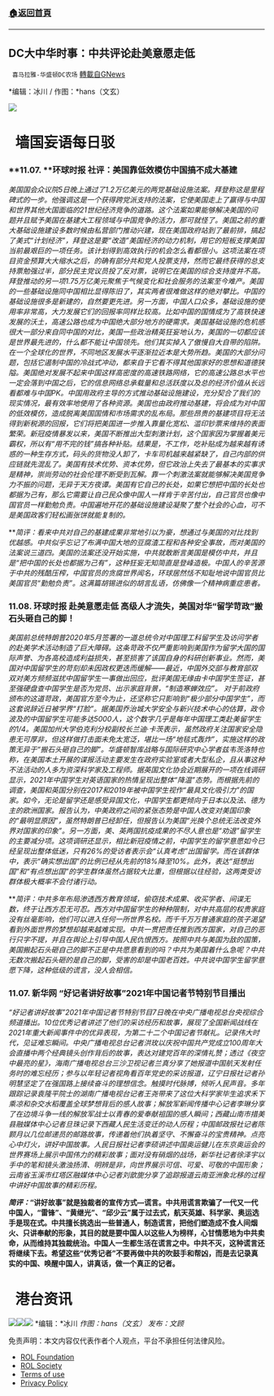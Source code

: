 ###  [:house:返回首頁](https://github.com/ourhimalayas/txt)
---


## DC大中华时事：中共评论赴美意愿走低
` 喜马拉雅-华盛顿DC农场` [轉載自GNews](https://gnews.org/zh-hans/1647929/)

*编辑：冰川 / 作图：*hans（文玄）

![](http://himalayawashingtondc.org/wp-content/uploads/2021/08/ScreenShot-2021-08-01-at-17.25.09@2x.png)

#   墙国妄语每日驳

### **11.07. **环球时报 社评：美国靠低效模仿中国搞不成大基建

*美国国会众议院5日晚上通过了1.2万亿美元的两党基础设施法案。拜登称这是里程碑式的一步。他强调这是一个获得跨党派支持的法案，它使美国走上了赢得与中国和世界其他大国面临的21世纪经济竞争的道路。这个法案如果能够解决美国的问题并且赋予美国在基建大工程领域与中国竞争的活力，那可就怪了。美国之前的重大基础设施建设多数时候由私营部门推动兴建，现在美国政府站到了最前排，搞起了美式“计划经济”，拜登这是要“改造”美国经济的动力机制，用它的短板支撑美国当前最艰巨的一项任务。该计划得到高效执行的机会怎么看都很小。这项法案在项目资金预算大大缩水之后，的确有部分共和党人投票支持，然而它最终获得的总支持票勉强过半，部分民主党议员投了反对票，说明它在美国的综合支持度并不高。拜登推动的另一项1.75万亿美元聚焦于气候变化和社会服务的法案至今难产。美国的一些基础设施同中国相比显得陈旧了，其实两者很难做这样的绝对攀比。中国的基础设施很多是新建的，自然要更先进。另一方面，中国人口众多，基础设施的使用率非常高，大力发展它们的回报率同样比较高。比如中国的国情成为了高铁快速发展的沃土，高速公路也成为中国绝大部分地方的硬需求。美国基础设施的危机感很大一部分来自同中国的对比，美国一些政治精英狂妄地认为，美国的一切都应该是世界最先进的，什么都不能让中国领先。他们其实掉入了傲慢自大自带的陷阱。在一个全球化的世界，不同地区发展水平逐渐拉近本是大势所趋。美国的大部分问题，包括它遏制中国的冷战式冲动，都来自于它看不得其他国家好的思想和道德狭隘。美国绝对发展不起来中国这样高密度的高速铁路网络，它的高速公路总水平也一定会落到中国之后，它的信息网络总承载量和总活跃度以及总的经济价值从长远看都难与中国PK。中国用政府主导的方式推动基础设施建设，充分契合了我们的现实情况，最有效率地使用了各种资源。美国也由政府推动基建，将会成为对中国的低效模仿，造成脱离美国国情和市场需求的乱布局。那些昂贵的基建项目将无法得到新税源的回报，它们将把美国进一步推入靠量化宽松、滥印钞票来维持的表面繁荣。新冠疫情暴发以来，美国不断推出大型刺激计划，这个国家因为掌握着美元霸权，所以有“用不完的钱”搞各种补贴。结果是，不工作，吃补贴成为越来越有诱惑的一种生存方式，码头的货物没人卸了，卡车司机越来越紧缺了，自己内部的供应链就先混乱了。美国有技术优势、资本优势，但它政治上失去了最基本的实事求是精神，崇尚劳动的社会伦理不断受到瓦解。靠一个刺激法案就能够解决美国竞争力不振的问题，无异于天方夜谭。美国有它自己的长处，如果它想把中国的长处也都据为己有，那么它需要让自己民众像中国人一样肯于辛苦付出，自己官员也像中国官员一样勤勉负责。中国遍地开花的基础设施建设凝聚了整个社会的心血，可不是美国政客们轻松画张饼就能复制的。*

***简评：*看来中共对自己的基建成果非常地引以为豪，想通过与美国的对比找到优越感。中共似乎忘记了布满中国大地的豆腐渣工程和各种安全事故，而对美国的法案说三道四。美国的法案还没开始实施，中共就敢断言美国是模仿中共，并且是“把中国的长处也都据为己有”，这种狂妄无知简直是登峰造极。中国人的辛苦源于中共的残酷压榨，中国官员的贪腐世界闻名，环球居然恬不知耻地说中国官员比美国官员“勤勉负责”。这满篇胡锡进似的胡言乱语，仿佛像一个精神病重症患者。**

### 11.08. 环球时报 赴美意愿走低 高级人才流失，美国对华“留学苛政”搬石头砸自己的脚！

*美国前总统特朗普2020年5月签署的一道总统令对中国理工科留学生及访问学者的赴美学术活动制造了巨大障碍。这条苛政不仅严重影响到美国作为留学大国的国际声誉、为各高校造成利益损失，甚至损害了该国自身的科研创新事业。然而，美国对中国留学生的苛刻却未因政权更迭而缓解——最近，中国外交部与教育部双双对美方频频滋扰中国留学生一事做出回应，批评美国无缘由卡中国学生签证，甚至强硬盘查中国学生是否为党员、出示家庭背景，“制造寒蝉效应”。
对于前政府颁布的这道苛政，美国官方至今为止，还坚称它只影响到“极少部分中国学生”，而这套说辞近日被学界“打脸”。据美国乔治城大学安全与新兴技术中心的估算，政令波及的中国留学生可能多达5000人，这个数字几乎是每年中国理工类赴美留学生的1/4。美国加州大学伯克利分校副校长兰迪·卡茨表示，虽然政府关注国家安全隐患无可厚非，但这样做打击面未免太宽泛，堪比一场“地毯式轰炸”，实施这样的政策无异于“搬石头砸自己的脚”。华盛顿智库战略与国际研究中心学者兹韦茨洛特也称，在美国本土开展的谍报活动主要发生在政府实验室或者大型私企，且从事这种不法活动的人多为资深科学家及工程师。据英国文化协会近期展开的一项在线调研显示，2021年中国学生对英语国家的热情呈现出整体“降温”态势。而根据先前的调查，美国和英国分别在2017和2019年被中国学生视作“最具文化吸引力”的国家。如今，无论是留学还是感受异国文化，中国学生都更倾向于日本以及法、德为主的欧洲国家。报告认为，中美政府之间的紧张态势是中国人改变对美国印象的“最明显原因”，虽然特朗普已经卸任，但报告认为美国“光换个总统无法改变外界对国家的印象”。另一方面，美、英两国抗疫成果的不尽人意也是“劝退”留学生的主要减分项。这项调研还显示，相比新冠疫情之前，中国学生的留学意愿如今已经呈现出整体低迷，只有26%的受访者表示会“认真考虑”出国留学。而在该群体中，表示“确实想出国”的比例已经从先前的18%降至10%。此外，表达“挺想出国”和“有点想出国”的学生群体虽然占据较大比重，但根据以往经验，这两类受访群体极大概率不会付诸行动。*

***简评：*中共多年布局渗透西方教育领域，偷窃技术成果、收买学者、间谍无数，终于让西方忍无可忍。西方对中国留学生的种种限制，对中共高层的权贵家庭没有丝毫影响，他们可以进入任何一所世界名校。而千千万万普通家庭的孩子渴望看到外面世界的梦想却越来越难实现。中共一贯把责任推到西方国家，对自己的恶行只字不提，并且在舆论上引导中国人民仇恨西方。按照中共与美国为敌的国策，美国搬起石头砸自己的脚不正是中共愿意看到的吗？中共为美国着什么急呢？中共无数次搬起石头砸的是自己的脚，受害的却是中国老百姓。中共说中国学生留学意愿下降，这种低级的谎言，没人会相信。**

### 11.07. 新华网 **“好记者讲好故事”2021年中国记者节特别节目播出**

*“好记者讲好故事”2021年中国记者节特别节目7日晚在中央广播电视总台央视综合频道播出。10位优秀记者讲述了他们的采访经历和故事，展现了全国新闻战线在2021年重大新闻事件中的优异表现，为第二十二个中国记者节献礼。记录伟大时代，见证难忘瞬间。中央广播电视总台记者洪玫以庆祝中国共产党成立100周年大会直播中两个经典镜头创作背后的故事，表达对建党百年的深情礼赞；透过《夜空中最亮的星》，海南广播电视总台三沙卫视记者兰真分享了她报道中国航天发射任务时的难忘经历；参与以年轻记者视角看百年党史的采访报道，辽宁日报社记者孙明慧坚定了在强国路上接续奋斗的理想信念。触摸时代脉搏，倾听人民声音。多年跟踪记录袁隆平院士的湖南广播电视台记者王尧带来了这位大科学家毕生追求禾下乘凉和杂交水稻覆盖全球梦想背后的感人故事；解放军新闻传播中心记者李琳分享了在边境斗争一线的解放军战士以青春的爱奉献祖国的感人瞬间；西藏山南市措美县融媒体中心记者旦珠记录下西藏人民生活变迁的动人历程；中国邮政报社记者陈颢月以几位邮递员的邮路故事，传递着他们执着坚守、不懈奋斗的宝贵精神。点亮心中灯火，讲好中国故事。人民日报社记者李硕讲述中国奥运健儿在东京奥运会的世界赛场上展示中国伟力的精彩故事；面对没有硝烟的战场，新华社记者徐泽宇以手中的笔和镜头激浊扬清、明辨是非，向世界展示可信、可爱、可敬的中国形象；云南省玉溪市红塔区融媒体中心记者刘歆旎分享了追踪报道云南亚洲象北移的过程中讲好中国故事的精彩历程。*

***简评：*“讲好故事”就是独裁者的宣传方式—谎言。中共用谎言欺骗了一代又一代中国人，“雷锋”、“黄继光”、“邱少云”属于过去式，航天英雄、科学家、奥运选手是现在式。中共擅长挑选出一些普通人，制造谎言，把他们塑造成不食人间烟火、只讲奉献的形象，其目的就是要中国人以这些人为榜样，心甘情愿地为中共卖命，从而维持其独裁统治。中国人一生都生活在谎言之中。中共不灭，这种谎言还将继续下去。希望这些“优秀记者”不要再做中共的吹鼓手和帮凶，而是去记录真实的中国、唤醒中国人，讲真话，做一个真正的记者。**

#   港台资讯
![](https://media.discordapp.net/attachments/858887785507323904/907156196522356766/1.PNG?width=1043&amp;height=586)![](https://media.discordapp.net/attachments/858887785507323904/907156230173245440/2.PNG?width=1043&amp;height=586)![](https://media.discordapp.net/attachments/858887785507323904/907156301627412490/3.PNG?width=1043&amp;height=586)
*编辑：*冰川
*作图：hans（文玄）
发布：文顾*

 

免责声明：本文内容仅代表作者个人观点，平台不承担任何法律风险。

- [ROL Foundation](https://rolfoundation.org/)
- [ROL Society](https://rolsociety.org/)
- [Terms of use](https://gnews.org/terms-of-use-3/)
- [Privacy Policy](https://gnews.org/privacy-policy/)
